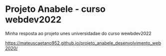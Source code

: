 # Projeto Anabele - curso webdev2022
Minha resposta ao projeto unes universidadae do curso wewbdev2022 
 
https://mateuscaetano952.github.io/projeto_anabele_desenvolvimento_web2020/

